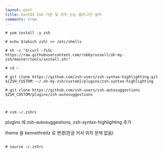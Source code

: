 ```yaml
---
layout: post
title: CentOS Zsh 기본 및 자주 쓰는 플러그인 설치
comments: true
---
```

```
# yum install -y zsh

# echo $(which zsh) >> /etc/shells

# sh -c "$(curl -fsSL https://raw.githubusercontent.com/robbyrussell/oh-my-zsh/master/tools/install.sh)"

# cd ~

# git clone https://github.com/zsh-users/zsh-syntax-highlighting.git ${ZSH_CUSTOM:-~/.oh-my-zsh/custom}/plugins/zsh-syntax-highlighting

# git clone https://github.com/zsh-users/zsh-autosuggestions $ZSH_CUSTOM/plugins/zsh-autosuggestions

 

# vim ~/.zshrc

```

plugins 에 zsh-autosuggestions, zsh-syntax-highlighting 추가

theme 을 kennethreitz 로 변경(한글 커서 위치 문제 없음)

```

# source ~/.zshrc
```